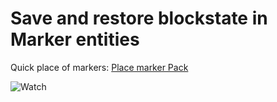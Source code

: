 # Save and restore blockstate in Marker entities
Quick place of markers: [Place marker Pack](https://github.com/timtijmen2/placemarker)



![Watch](https://youtu.be/mSk71NmXVlo)
